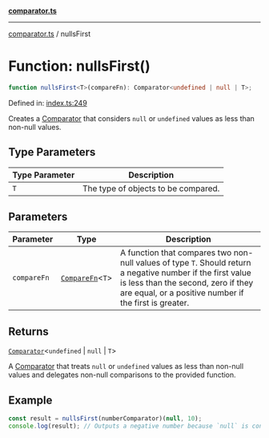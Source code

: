 [**comparator.ts**](index.md)

---

[comparator.ts](index.md) / nullsFirst

# Function: nullsFirst()

```ts
function nullsFirst<T>(compareFn): Comparator<undefined | null | T>;
```

Defined in: [index.ts:249](https://github.com/simonkberg/comparator.ts/blob/main/index.ts#L249)

Creates a [Comparator](Interface.Comparator.md) that considers `null` or `undefined` values as
less than non-null values.

## Type Parameters

| Type Parameter | Description                         |
| -------------- | ----------------------------------- |
| `T`            | The type of objects to be compared. |

## Parameters

| Parameter   | Type                                         | Description                                                                                                                                                                                                 |
| ----------- | -------------------------------------------- | ----------------------------------------------------------------------------------------------------------------------------------------------------------------------------------------------------------- |
| `compareFn` | [`CompareFn`](TypeAlias.CompareFn.md)\<`T`\> | A function that compares two non-null values of type `T`. Should return a negative number if the first value is less than the second, zero if they are equal, or a positive number if the first is greater. |

## Returns

[`Comparator`](Interface.Comparator.md)\<`undefined` \| `null` \| `T`\>

A [Comparator](Interface.Comparator.md) that treats `null` or `undefined` values as less
than non-null values and delegates non-null comparisons to the provided
function.

## Example

```ts
const result = nullsFirst(numberComparator)(null, 10);
console.log(result); // Outputs a negative number because `null` is considered less than 10.
```
